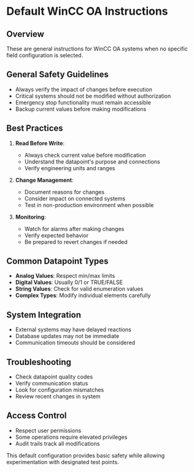 # Default WinCC OA Instructions

## Overview
These are general instructions for WinCC OA systems when no specific field configuration is selected.

## General Safety Guidelines
- Always verify the impact of changes before execution
- Critical systems should not be modified without authorization
- Emergency stop functionality must remain accessible
- Backup current values before making modifications

## Best Practices
1. **Read Before Write**:
   - Always check current value before modification
   - Understand the datapoint's purpose and connections
   - Verify engineering units and ranges

2. **Change Management**:
   - Document reasons for changes
   - Consider impact on connected systems
   - Test in non-production environment when possible

3. **Monitoring**:
   - Watch for alarms after making changes
   - Verify expected behavior
   - Be prepared to revert changes if needed

## Common Datapoint Types
- **Analog Values**: Respect min/max limits
- **Digital Values**: Usually 0/1 or TRUE/FALSE
- **String Values**: Check for valid enumeration values
- **Complex Types**: Modify individual elements carefully

## System Integration
- External systems may have delayed reactions
- Database updates may not be immediate
- Communication timeouts should be considered

## Troubleshooting
- Check datapoint quality codes
- Verify communication status
- Look for configuration mismatches
- Review recent changes in system

## Access Control
- Respect user permissions
- Some operations require elevated privileges
- Audit trails track all modifications

This default configuration provides basic safety while allowing experimentation with designated test points.